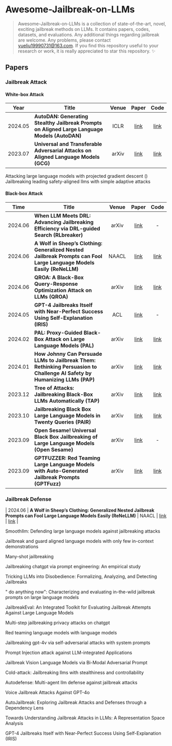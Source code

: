 # Awesome-Jailbreak-on-LLMs

> Awesome-Jailbreak-on-LLMs is a collection of state-of-the-art, novel, exciting jailbreak methods on LLMs. It contains papers, codes, datasets, and evaluations. Any additional things regarding jailbreak are welcome. Any problems, please contact yueliu19990731@163.com. If you find this repository useful to your research or work, it is really appreciated to star this repository. :sparkles:






## Papers


### Jailbreak Attack



#### White-box Attack
| Year | Title                                                        |  Venue  |                            Paper                             |                             Code                             |
| ---- | ------------------------------------------------------------ | :-----: | :----------------------------------------------------------: | :----------------------------------------------------------: |
| 2024.05 | **AutoDAN: Generating Stealthy Jailbreak Prompts on Aligned Large Language Models (AutoDAN)** |   ICLR    | [link](https://arxiv.org/pdf/2310.04451)  |                              [link](https://github.com/SheltonLiu-N/AutoDAN)                               |
| 2023.07 | **Universal and Transferable Adversarial Attacks on Aligned Language Models (GCG)** |   arXiv    | [link](https://arxiv.org/pdf/2307.15043)  |                              [link](https://github.com/llm-attacks/llm-attacks)                               |


Attacking large language models with projected gradient descent ()
Jailbreaking leading safety-aligned llms with simple adaptive attacks


#### Black-box Attack

| Time | Title                                                        |  Venue  |                            Paper                             |                             Code                             |
| ---- | ------------------------------------------------------------ | :-----: | :----------------------------------------------------------: | :----------------------------------------------------------: |
| 2024.06 | **When LLM Meets DRL: Advancing Jailbreaking Efficiency via DRL-guided Search (RLbreaker)** |   arXiv    | [link](https://arxiv.org/pdf/2406.08705) |                              -                               |
| 2024.06 | **A Wolf in Sheep’s Clothing: Generalized Nested Jailbreak Prompts can Fool Large Language Models Easily (ReNeLLM)** |   NAACL    | [link](https://arxiv.org/abs/2311.08268) |                              [link](https://github.com/NJUNLP/ReNeLLM)                               |
| 2024.06 | **QROA: A Black-Box Query-Response Optimization Attack on LLMs (QROA)** |   arXiv    | [link](https://arxiv.org/abs/2406.02044) |                              [link](https://github.com/qroa/qroa)                               |
| 2024.05 | **GPT-4 Jailbreaks Itself with Near-Perfect Success Using Self-Explanation (IRIS)** |   ACL    | [link](https://arxiv.org/abs/2405.13077) |                              -                               |
| 2024.02 | **PAL: Proxy-Guided Black-Box Attack on Large Language Models (PAL)** |   arXiv    | [link](https://arxiv.org/abs/2402.09674) |                              [link](https://github.com/chawins/pal)                               |
| 2024.01 | **How Johnny Can Persuade LLMs to Jailbreak Them: Rethinking Persuasion to Challenge AI Safety by Humanizing LLMs (PAP)** |   arXiv    | [link](https://arxiv.org/pdf/2401.06373) |                              [link](https://github.com/CHATS-lab/persuasive_jailbreaker)                               |
| 2023.12 | **Tree of Attacks: Jailbreaking Black-Box LLMs Automatically (TAP)** |   arXiv    | [link](https://arxiv.org/abs/2312.02119) |                              [link](https://github.com/RICommunity/TAP)                               |
| 2023.10 | **Jailbreaking Black Box Large Language Models in Twenty Queries (PAIR)** |   arXiv    | [link](https://arxiv.org/pdf/2310.08419) |                              [link](https://github.com/patrickrchao/JailbreakingLLMs)                               |
| 2023.09 | **Open Sesame! Universal Black Box Jailbreaking of Large Language Models (Open Sesame)** |   arXiv    | [link](https://arxiv.org/abs/2309.01446) |                              -                               |
| 2023.09 | **GPTFUZZER: Red Teaming Large Language Models with Auto-Generated Jailbreak Prompts (GPTFuzz)** |   arXiv    | [link](https://arxiv.org/abs/2309.10253) |                              [link](https://github.com/sherdencooper/GPTFuzz)                               |






### Jailbreak Defense


| 2024.06 | **A Wolf in Sheep’s Clothing: Generalized Nested Jailbreak Prompts can Fool Large Language Models Easily (ReNeLLM)** |   NAACL    | [link](https://arxiv.org/abs/2311.08268) |                              [link](https://github.com/NJUNLP/ReNeLLM)                               |


Smoothllm: Defending large language models against
jailbreaking attacks


Jailbreak and guard aligned language models with only few in-context demonstrations

Many-shot jailbreaking



Jailbreaking chatgpt via prompt engineering: An empirical study

Tricking LLMs into Disobedience: Formalizing, Analyzing, and Detecting Jailbreaks

" do anything now": Characterizing and evaluating in-the-wild jailbreak prompts on large language models

JailbreakEval: An Integrated Toolkit for Evaluating Jailbreak Attempts Against Large Language Models

Multi-step jailbreaking privacy attacks on chatgpt

Red teaming language models with language models

Jailbreaking gpt-4v via self-adversarial attacks with system prompts

Prompt Injection attack against LLM-integrated Applications


Jailbreak Vision Language Models via Bi-Modal Adversarial Prompt

Cold-attack: Jailbreaking llms with stealthiness and controllability

Autodefense: Multi-agent llm defense against jailbreak attacks

Voice Jailbreak Attacks Against GPT-4o

AutoJailbreak: Exploring Jailbreak Attacks and Defenses through a Dependency Lens


Towards Understanding Jailbreak Attacks in LLMs: A Representation Space Analysis

GPT-4 Jailbreaks Itself with Near-Perfect Success Using Self-Explanation (IRIS)




